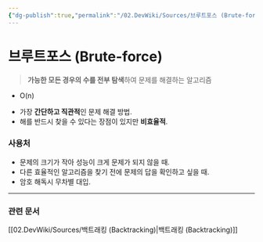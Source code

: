 ```yaml
---
{"dg-publish":true,"permalink":"/02.DevWiki/Sources/브루트포스 (Brute-force)/","noteIcon":"","updated":"2025-08-12T10:27:35.000+09:00"}
---
```


# 브루트포스 (Brute-force)

> **가능한 모든 경우의 수를 전부 탐색**하여 문제를 해결하는 알고리즘
* O(n)
- 가장 **간단하고 직관적**인 문제 해결 방법.
- 해를 반드시 찾을 수 있다는 장점이 있지만 **비효율적**.
### 사용처
- 문제의 크기가 작아 성능이 크게 문제가 되지 않을 때.
- 다른 효율적인 알고리즘을 찾기 전에 문제의 답을 확인하고 싶을 때.
- 암호 해독시 무차별 대입.

---
### 관련 문서
[[02.DevWiki/Sources/백트래킹 (Backtracking)\|백트래킹 (Backtracking)]]
